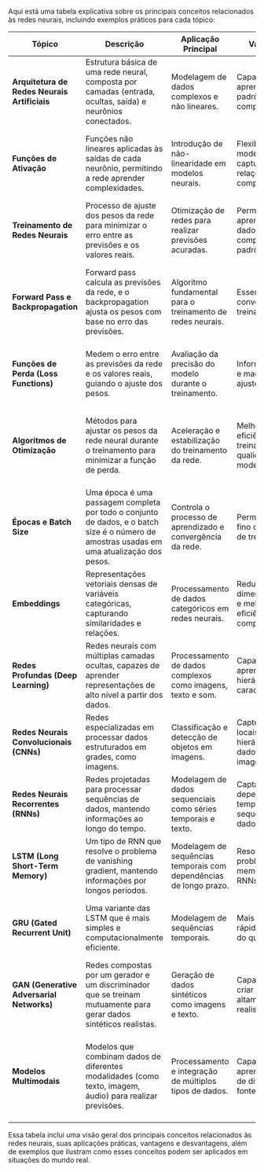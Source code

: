 Aqui está uma tabela explicativa sobre os principais conceitos relacionados às redes neurais, incluindo exemplos práticos para cada tópico:

| **Tópico**                            | **Descrição**                                                                                   | **Aplicação Principal**                                  | **Vantagens**                                                      | **Desvantagens**                                                | **Exemplo Prático**                                             |
|---------------------------------------|-------------------------------------------------------------------------------------------------|----------------------------------------------------------|-------------------------------------------------------------------|----------------------------------------------------------------|----------------------------------------------------------------|
| **Arquitetura de Redes Neurais Artificiais** | Estrutura básica de uma rede neural, composta por camadas (entrada, ocultas, saída) e neurônios conectados. | Modelagem de dados complexos e não lineares.              | Capacidade de aprender padrões complexos.                         | Necessita ajuste cuidadoso de hiperparâmetros.                 | Previsão de preços de ações com base em múltiplas variáveis financeiras. |
| **Funções de Ativação**               | Funções não lineares aplicadas às saídas de cada neurônio, permitindo a rede aprender complexidades. | Introdução de não-linearidade em modelos neurais.         | Flexibiliza o modelo para capturar relações complexas.             | Escolha inadequada pode prejudicar o aprendizado.              | Utilizar a função ReLU para evitar problemas de gradiente no treinamento de uma rede neural profunda. |
| **Treinamento de Redes Neurais**       | Processo de ajuste dos pesos da rede para minimizar o erro entre as previsões e os valores reais. | Otimização de redes para realizar previsões acuradas.     | Permite aprendizado de dados complexos e padrões sutis.            | Pode ser computacionalmente intensivo e sujeito a overfitting.  | Treinar uma rede neural para classificar imagens de gatos e cachorros. |
| **Forward Pass e Backpropagation**     | Forward pass calcula as previsões da rede, e o backpropagation ajusta os pesos com base no erro das previsões. | Algoritmo fundamental para o treinamento de redes neurais. | Essencial para a convergência do treinamento.                      | Pode levar a problemas de gradiente em redes profundas.        | Utilizar backpropagation em um modelo de reconhecimento de dígitos escritos à mão (MNIST). |
| **Funções de Perda (Loss Functions)**  | Medem o erro entre as previsões da rede e os valores reais, guiando o ajuste dos pesos.           | Avaliação da precisão do modelo durante o treinamento.    | Informa a direção e magnitude do ajuste de pesos.                  | A escolha da função de perda é crítica para o sucesso do modelo. | Usar a função de perda cross-entropy em um problema de classificação binária. |
| **Algoritmos de Otimização**           | Métodos para ajustar os pesos da rede neural durante o treinamento para minimizar a função de perda. | Aceleração e estabilização do treinamento da rede.        | Melhora a eficiência do treinamento e a qualidade do modelo final. | Pode ser difícil escolher o algoritmo ideal para cada problema. | Utilizar o algoritmo Adam para otimizar uma rede neural em um problema de reconhecimento de fala. |
| **Épocas e Batch Size**                | Uma época é uma passagem completa por todo o conjunto de dados, e o batch size é o número de amostras usadas em uma atualização dos pesos. | Controla o processo de aprendizado e convergência da rede. | Permite controle fino do processo de treinamento.                  | Tamanho de batch inadequado pode prejudicar a convergência.    | Ajustar o batch size e o número de épocas para treinar uma rede neural em um problema de detecção de fraudes. |
| **Embeddings**                        | Representações vetoriais densas de variáveis categóricas, capturando similaridades e relações.    | Processamento de dados categóricos em redes neurais.      | Reduz a dimensionalidade e melhora a eficiência computacional.     | Requer dados suficientes para treinamento eficaz.              | Utilizar embeddings de palavras (word embeddings) para análise de sentimento em textos. |
| **Redes Profundas (Deep Learning)**   | Redes neurais com múltiplas camadas ocultas, capazes de aprender representações de alto nível a partir dos dados. | Processamento de dados complexos como imagens, texto e som. | Capacidade de aprendizado hierárquico de características.          | Computacionalmente caro e difícil de interpretar.              | Usar redes profundas para reconhecimento facial em fotos. |
| **Redes Neurais Convolucionais (CNNs)**| Redes especializadas em processar dados estruturados em grades, como imagens.                    | Classificação e detecção de objetos em imagens.           | Captura padrões locais e hierárquicos em dados de imagem.          | Requer grandes volumes de dados rotulados.                      | Aplicar CNNs para identificar diferentes espécies de flores em imagens. |
| **Redes Neurais Recorrentes (RNNs)**   | Redes projetadas para processar sequências de dados, mantendo informações ao longo do tempo.     | Modelagem de dados sequenciais como séries temporais e texto. | Capta dependências temporais e sequenciais nos dados.              | Pode sofrer de problemas de vanishing/exploding gradient.      | Prever a próxima palavra em uma sequência de texto usando uma RNN. |
| **LSTM (Long Short-Term Memory)**      | Um tipo de RNN que resolve o problema de vanishing gradient, mantendo informações por longos períodos. | Modelagem de sequências temporais com dependências de longo prazo. | Resolve o problema de memória em RNNs clássicas.                   | Computacionalmente mais complexo.                               | Prever o preço futuro de ações com base em dados históricos usando LSTM. |
| **GRU (Gated Recurrent Unit)**         | Uma variante das LSTM que é mais simples e computacionalmente eficiente.                         | Modelagem de sequências temporais.                       | Mais simples e rápido de treinar do que LSTM.                      | Menor capacidade de modelar dependências longas em comparação com LSTM. | Usar GRU para tradução automática de idiomas em tempo real. |
| **GAN (Generative Adversarial Networks)** | Redes compostas por um gerador e um discriminador que se treinam mutuamente para gerar dados sintéticos realistas. | Geração de dados sintéticos como imagens e texto.        | Capacidade de criar dados altamente realistas.                     | Pode ser instável e difícil de treinar.                         | Gerar imagens de rostos humanos realistas a partir de descrições textuais. |
| **Modelos Multimodais**                | Modelos que combinam dados de diferentes modalidades (como texto, imagem, áudio) para realizar previsões. | Processamento e integração de múltiplos tipos de dados.  | Capacidade de aprender a partir de diversas fontes de dados.        | Complexidade no treinamento e na fusão das modalidades.         | Usar um modelo multimodal para diagnóstico médico combinando imagens de raio-X e relatórios textuais. |

Essa tabela inclui uma visão geral dos principais conceitos relacionados às redes neurais, suas aplicações práticas, vantagens e desvantagens, além de exemplos que ilustram como esses conceitos podem ser aplicados em situações do mundo real.
